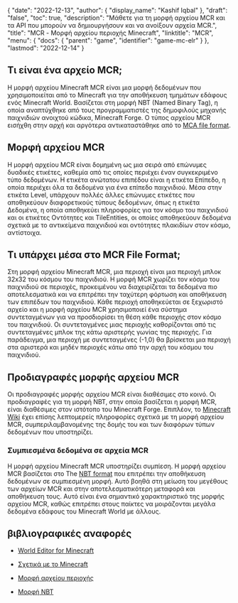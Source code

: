 {
  "date": "2022-12-13",
  "author": {
    "display_name": "Kashif Iqbal"
},
  "draft": "false",
  "toc": true,
  "description": "Μάθετε για τη μορφή αρχείου MCR και τα API που μπορούν να δημιουργήσουν και να ανοίξουν αρχεία MCR.",
  "title": "MCR - Μορφή αρχείου περιοχής Minecraft",
  "linktitle": "MCR",
  "menu": {
    "docs": {
      "parent": "game",
      "identifier": "game-mc-elr"
}
},
  "lastmod": "2022-12-14"
}

## Τι είναι ένα αρχείο MCR;

Η μορφή αρχείου Minecraft MCR είναι μια μορφή δεδομένων που χρησιμοποιείται από το Minecraft για την αποθήκευση τμημάτων εδάφους ενός Minecraft World. Βασίζεται στη μορφή NBT (Named Binary Tag), η οποία αναπτύχθηκε από τους προγραμματιστές της δημοφιλούς μηχανής παιχνιδιών ανοιχτού κώδικα, Minecraft Forge. Ο τύπος αρχείου MCR εισήχθη στην αρχή και αργότερα αντικαταστάθηκε από το [MCA file format](/game/mca/).

## Μορφή αρχείου MCR

Η μορφή αρχείου MCR είναι δομημένη ως μια σειρά από επώνυμες δυαδικές ετικέτες, καθεμία από τις οποίες περιέχει έναν συγκεκριμένο τύπο δεδομένων. Η ετικέτα ανώτατου επιπέδου είναι η ετικέτα Επίπεδο, η οποία περιέχει όλα τα δεδομένα για ένα επίπεδο παιχνιδιού. Μέσα στην ετικέτα Level, υπάρχουν πολλές άλλες επώνυμες ετικέτες που αποθηκεύουν διαφορετικούς τύπους δεδομένων, όπως η ετικέτα Δεδομένα, η οποία αποθηκεύει πληροφορίες για τον κόσμο του παιχνιδιού και οι ετικέτες Οντότητες και TileEntities, οι οποίες αποθηκεύουν δεδομένα σχετικά με το αντικείμενα παιχνιδιού και οντότητες πλακιδίων στον κόσμο, αντίστοιχα.

## Τι υπάρχει μέσα στο MCR File Format;

Στη μορφή αρχείου Minecraft MCR, μια περιοχή είναι μια περιοχή μπλοκ 32x32 του κόσμου του παιχνιδιού. Η μορφή MCR χωρίζει τον κόσμο του παιχνιδιού σε περιοχές, προκειμένου να διαχειρίζεται τα δεδομένα πιο αποτελεσματικά και να επιτρέπει την ταχύτερη φόρτωση και αποθήκευση των επιπέδων του παιχνιδιού. Κάθε περιοχή αποθηκεύεται σε ξεχωριστό αρχείο και η μορφή αρχείου MCR χρησιμοποιεί ένα σύστημα συντεταγμένων για να προσδιορίσει τη θέση κάθε περιοχής στον κόσμο του παιχνιδιού. Οι συντεταγμένες μιας περιοχής καθορίζονται από τις συντεταγμένες μπλοκ της κάτω αριστερής γωνίας της περιοχής. Για παράδειγμα, μια περιοχή με συντεταγμένες (-1,0) θα βρίσκεται μια περιοχή στα αριστερά και μηδέν περιοχές κάτω από την αρχή του κόσμου του παιχνιδιού.

## Προδιαγραφές μορφής αρχείου MCR

Οι προδιαγραφές μορφής αρχείου MCR είναι διαθέσιμες στο κοινό. Οι προδιαγραφές για τη μορφή NBT, στην οποία βασίζεται η μορφή MCR, είναι διαθέσιμες στον ιστότοπο του Minecraft Forge. Επιπλέον, το [Minecraft Wiki](https://minecraft.wiki/w/Region_file_format) έχει επίσης λεπτομερείς πληροφορίες σχετικά με τη μορφή αρχείου MCR, συμπεριλαμβανομένης της δομής του και των διαφόρων τύπων δεδομένων που υποστηρίζει.

### Συμπιεσμένα δεδομένα σε αρχεία MCR

Η μορφή αρχείου Minecraft MCR υποστηρίζει συμπίεση. Η μορφή αρχείου MCR βασίζεται στο The [NBT format](https://minecraft.wiki/w/NBT_format) που επιτρέπει την αποθήκευση δεδομένων σε συμπιεσμένη μορφή. Αυτό βοηθά στη μείωση του μεγέθους των αρχείων MCR και στην αποτελεσματικότερη μεταφορά και αποθήκευση τους. Αυτό είναι ένα σημαντικό χαρακτηριστικό της μορφής αρχείου MCR, καθώς επιτρέπει στους παίκτες να μοιράζονται μεγάλα δεδομένα εδάφους του Minecraft World με άλλους.

## βιβλιογραφικές αναφορές

* [World Editor for Minecraft](https://www.mcedit.net/)

* [Σχετικά με το Minecraft](https://www.minecraft.net/)

* [Μορφή αρχείου περιοχής](https://minecraft.wiki/w/Region_file_format)

* [Μορφή NBT](https://minecraft.wiki/w/NBT_format)


